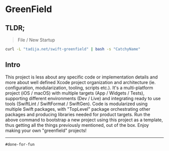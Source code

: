 # GreenField

## TLDR;

> File / New Startup

```sh
curl -L "tadija.net/swift-greenfield" | bash -s "CatchyName"
```

## Intro

This project is less about any specific code or implementation details and more about well defined Xcode project organization and architecture (ie. configuration, modularization, tooling, scripts etc.). It's a multi-platform project (iOS / macOS) with multiple targets (App / Widgets / Tests), supporting different environments (Dev / Live) and integrating ready to use tools (SwiftLint / SwiftFormat / SwiftGen). Code is modularized using multiple Swift packages, with "TopLevel" package orchestrating other packages and producing libraries needed for product targets. Run the above command to bootstrap a new project using this project as a template, thus getting all the things previously mentioned, out of the box. Enjoy making your own "greenfield" projects!

---

`#done-for-fun`
